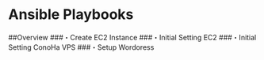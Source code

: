 Ansible Playbooks
====


##Overview
###・Create EC2 Instance
###・Initial Setting EC2
###・Initial Setting ConoHa VPS
###・Setup Wordoress
